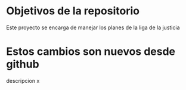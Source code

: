 # Objetivos de la repositorio

Este proyecto se encarga de manejar los planes de la liga de la justicia

# Estos cambios son nuevos desde github
descripcion x
